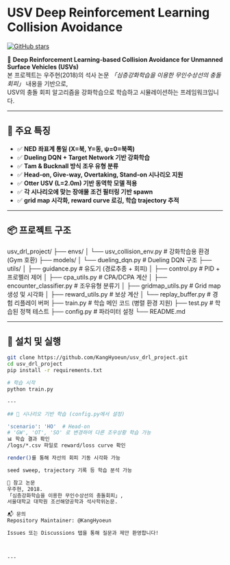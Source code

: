 # USV Deep Reinforcement Learning Collision Avoidance

[![GitHub stars](https://img.shields.io/github/stars/KangHyoeun/usv_drl_project.svg?style=social)](https://github.com/KangHyoeun/usv_drl_project)

🚤 **Deep Reinforcement Learning-based Collision Avoidance for Unmanned Surface Vehicles (USVs)**  
본 프로젝트는 우주현(2018)의 석사 논문 *「심층강화학습을 이용한 무인수상선의 충돌회피」* 내용을 기반으로,  
USV의 충돌 회피 알고리즘을 강화학습으로 학습하고 시뮬레이션하는 프레임워크입니다.

---

## 🧠 주요 특징

- ✅ **NED 좌표계 통일 (X=북, Y=동, ψ=0=북쪽)**
- ✅ **Dueling DQN + Target Network 기반 강화학습**
- ✅ **Tam & Bucknall 방식 조우 유형 분류**
- ✅ **Head-on, Give-way, Overtaking, Stand-on 시나리오 지원**
- ✅ **Otter USV (L=2.0m) 기반 동역학 모델 적용**
- ✅ **각 시나리오에 맞는 장애물 조건 필터링 기반 spawn**
- ✅ **grid map 시각화, reward curve 로깅, 학습 trajectory 추적**

---

## 📦 프로젝트 구조

usv_drl_project/ 
├── envs/ 
│ └── usv_collision_env.py # 강화학습용 환경 (Gym 호환) 
├── models/ 
│ └── dueling_dqn.py # Dueling DQN 구조 
├── utils/ 
│ ├── guidance.py # 유도기 (경로추종 + 회피) 
│ ├── control.py # PID + 프로펠러 제어 
│ ├── cpa_utils.py # CPA/DCPA 계산 
│ ├── encounter_classifier.py # 조우유형 분류기 
│ ├── gridmap_utils.py # Grid map 생성 및 시각화 
│ ├── reward_utils.py # 보상 계산 
│ └── replay_buffer.py # 경험 리플레이 버퍼 
├── train.py # 학습 메인 코드 (병렬 환경 지원) 
├── test.py # 학습된 정책 테스트 
├── config.py # 파라미터 설정 
└── README.md

---

## 🚀 설치 및 실행

```bash
git clone https://github.com/KangHyoeun/usv_drl_project.git
cd usv_drl_project
pip install -r requirements.txt

# 학습 시작
python train.py

---

## 🧪 시나리오 기반 학습 (config.py에서 설정)

'scenario': 'HO'  # Head-on
# 'GW', 'OT', 'SO' 로 변경하여 다른 조우상황 학습 가능
📊 학습 결과 확인
/logs/*.csv 파일로 reward/loss curve 확인

render()를 통해 자선의 회피 기동 시각화 가능

seed sweep, trajectory 기록 등 학습 분석 가능

📖 참고 논문
우주현, 2018.
「심층강화학습을 이용한 무인수상선의 충돌회피」,
서울대학교 대학원 조선해양공학과 석사학위논문.

📬 문의
Repository Maintainer: @KangHyoeun

Issues 또는 Discussions 탭을 통해 질문과 제안 환영합니다!



---

